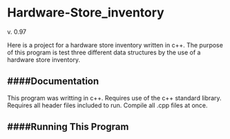 # Hardware-Store_inventory
v. 0.97

Here is a project for a hardware store inventory written in c++. 
The purpose of this program is test three different data structures
by the use of a hardware store inventory.

####Documentation
-------------

This program was writting in c++.
Requires use of the c++ standard library. 
Requires all header files included to run.
Compile all .cpp files at once.

####Running This Program
-------------


